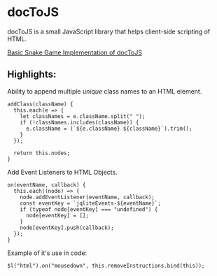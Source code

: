 # docToJS

docToJS is a small JavaScript library that helps client-side scripting of HTML.

[Basic Snake Game Implementation of docToJS](http://kai-james-chen.com/docToJS/)

Highlights:
-------------------------------------------
Ability to append multiple *unique* class names to an HTML element.
```
addClass(className) {
  this.each(e => {
    let classNames = e.className.split(" ");
    if (!classNames.includes(className)) {
      e.className = (`${e.className} ${className}`).trim();
    }
  });

  return this.nodes;
}
```

Add Event Listeners to HTML Objects.
```
on(eventName, callback) {
  this.each((node) => {
    node.addEventListener(eventName, callback);
    const eventKey = `jqliteEvents-${eventName}`;
    if (typeof node[eventKey] === "undefined") {
      node[eventKey] = [];
    }
    node[eventKey].push(callback);
  });
}
```
Example of it's use in code:
```
$l("html").on("mousedown", this.removeInstructions.bind(this));
```
